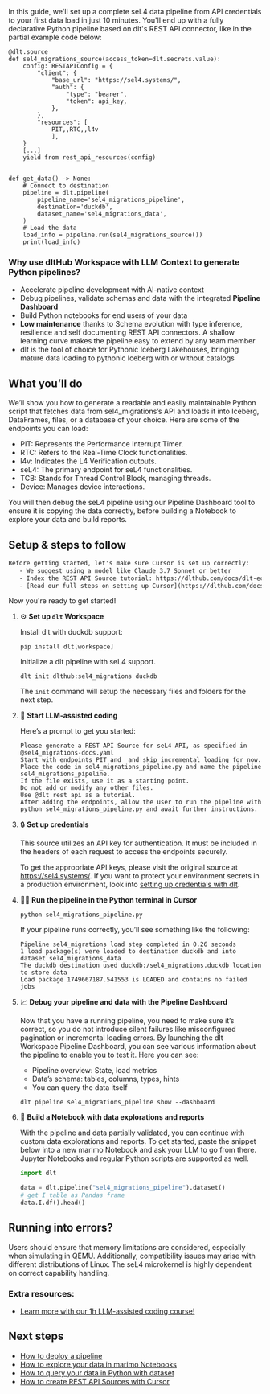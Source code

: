 In this guide, we'll set up a complete seL4 data pipeline from API credentials to your first data load in just 10 minutes. You'll end up with a fully declarative Python pipeline based on dlt's REST API connector, like in the partial example code below:

```python-outcome
@dlt.source
def sel4_migrations_source(access_token=dlt.secrets.value):
    config: RESTAPIConfig = {
        "client": {
            "base_url": "https://sel4.systems/",
            "auth": {
                "type": "bearer",
                "token": api_key,
            },
        },
        "resources": [
            PIT,,RTC,,l4v
            ],
    }
    [...]
    yield from rest_api_resources(config)


def get_data() -> None:
    # Connect to destination
    pipeline = dlt.pipeline(
        pipeline_name='sel4_migrations_pipeline',
        destination='duckdb',
        dataset_name='sel4_migrations_data', 
    )
    # Load the data
    load_info = pipeline.run(sel4_migrations_source())
    print(load_info) 
```

### Why use dltHub Workspace with LLM Context to generate Python pipelines?

- Accelerate pipeline development with AI-native context
- Debug pipelines, validate schemas and data with the integrated **Pipeline Dashboard**
- Build Python notebooks for end users of your data
- **Low maintenance** thanks to Schema evolution with type inference, resilience and self documenting REST API connectors. A shallow learning curve makes the pipeline easy to extend by any team member
- dlt is the tool of choice for Pythonic Iceberg Lakehouses, bringing mature data loading to pythonic Iceberg with or without catalogs

## What you’ll do

We’ll show you how to generate a readable and easily maintainable Python script that fetches data from sel4_migrations’s API and loads it into Iceberg, DataFrames, files, or a database of your choice. Here are some of the endpoints you can load:

- PIT: Represents the Performance Interrupt Timer.
- RTC: Refers to the Real-Time Clock functionalities.
- l4v: Indicates the L4 Verification outputs.
- seL4: The primary endpoint for seL4 functionalities.
- TCB: Stands for Thread Control Block, managing threads.
- Device: Manages device interactions.

You will then debug the seL4 pipeline using our Pipeline Dashboard tool to ensure it is copying the data correctly, before building a Notebook to explore your data and build reports.

## Setup & steps to follow

```default
Before getting started, let's make sure Cursor is set up correctly:
   - We suggest using a model like Claude 3.7 Sonnet or better
   - Index the REST API Source tutorial: https://dlthub.com/docs/dlt-ecosystem/verified-sources/rest_api/ and add it to context as **@dlt rest api**
   - [Read our full steps on setting up Cursor](https://dlthub.com/docs/dlt-ecosystem/llm-tooling/cursor-restapi#23-configuring-cursor-with-documentation)
```

Now you're ready to get started!

1. ⚙️ **Set up `dlt` Workspace**
    
    Install dlt with duckdb support:
    ```shell
    pip install dlt[workspace]
    ```

    Initialize a dlt pipeline with seL4 support.
    ```shell
    dlt init dlthub:sel4_migrations duckdb
    ```

    The `init` command will setup the necessary files and folders for the next step.
    
2. 🤠 **Start LLM-assisted coding**
    
    Here’s a prompt to get you started:
    
    ```prompt
    Please generate a REST API Source for seL4 API, as specified in @sel4_migrations-docs.yaml 
    Start with endpoints PIT and  and skip incremental loading for now. 
    Place the code in sel4_migrations_pipeline.py and name the pipeline sel4_migrations_pipeline. 
    If the file exists, use it as a starting point. 
    Do not add or modify any other files. 
    Use @dlt rest api as a tutorial. 
    After adding the endpoints, allow the user to run the pipeline with python sel4_migrations_pipeline.py and await further instructions.
    ```

    
3. 🔒 **Set up credentials** 
    
    This source utilizes an API key for authentication. It must be included in the headers of each request to access the endpoints securely.
    
    To get the appropriate API keys, please visit the original source at https://sel4.systems/.
    If you want to protect your environment secrets in a production environment, look into [setting up credentials with dlt](https://dlthub.com/docs/walkthroughs/add_credentials).
    
4. 🏃‍♀️ **Run the pipeline in the Python terminal in Cursor**
    
    ```shell
    python sel4_migrations_pipeline.py
    ```
    
    If your pipeline runs correctly, you’ll see something like the following:
    
    ```shell
    Pipeline sel4_migrations load step completed in 0.26 seconds
    1 load package(s) were loaded to destination duckdb and into dataset sel4_migrations_data
    The duckdb destination used duckdb:/sel4_migrations.duckdb location to store data
    Load package 1749667187.541553 is LOADED and contains no failed jobs
    ```
    
5. 📈 **Debug your pipeline and data with the Pipeline Dashboard**

    Now that you have a running pipeline, you need to make sure it’s correct, so you do not introduce silent failures like misconfigured pagination or incremental loading errors. By launching the dlt Workspace Pipeline Dashboard, you can see various information about the pipeline to enable you to test it. Here you can see:
    - Pipeline overview: State, load metrics
    - Data’s schema: tables, columns, types, hints
    - You can query the data itself
    
    ```shell
    dlt pipeline sel4_migrations_pipeline show --dashboard
    ```
    
6. 🐍 **Build a Notebook with data explorations and reports**

    With the pipeline and data partially validated, you can continue with custom data explorations and reports. To get started, paste the snippet below into a new marimo Notebook and ask your LLM to go from there. Jupyter Notebooks and regular Python scripts are supported as well.

    
    ```python
    import dlt

   data = dlt.pipeline("sel4_migrations_pipeline").dataset()
   # get I table as Pandas frame
   data.I.df().head()
    ```

## Running into errors?

Users should ensure that memory limitations are considered, especially when simulating in QEMU. Additionally, compatibility issues may arise with different distributions of Linux. The seL4 microkernel is highly dependent on correct capability handling.

### Extra resources:

- [Learn more with our 1h LLM-assisted coding course!](https://www.youtube.com/watch?v=GGid70rnJuM)

## Next steps

- [How to deploy a pipeline](https://dlthub.com/docs/walkthroughs/deploy-a-pipeline)
- [How to explore your data in marimo Notebooks](https://dlthub.com/docs/general-usage/dataset-access/marimo)
- [How to query your data in Python with dataset](https://dlthub.com/docs/general-usage/dataset-access/dataset)
- [How to create REST API Sources with Cursor](https://dlthub.com/docs/dlt-ecosystem/llm-tooling/cursor-restapi)